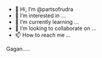 - 👋 Hi, I’m @partsofrudra
- 👀 I’m interested in ...
- 🌱 I’m currently learning ...
- 💞️ I’m looking to collaborate on ...
- 📫 How to reach me ...

<!---
partsofrudra/partsofrudra is a ✨ special ✨ repository because its `README.md` (this file) appears on your GitHub profile.
You can click the Preview link to take a look at your changes.
--->
Gagan.....
